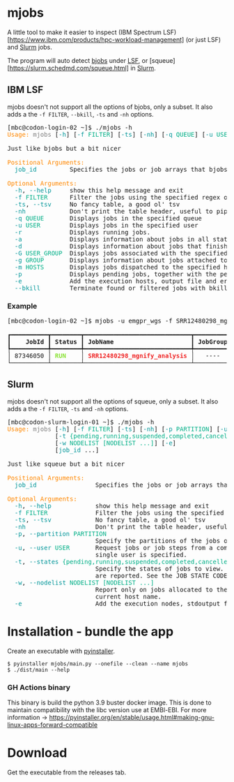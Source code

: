 # mjobs

A little tool to make it easier to inspect (IBM Spectrum LSF)[https://www.ibm.com/products/hpc-workload-management] (or just LSF) and [Slurm](https://slurm.schedmd.com/) jobs.

The program will auto detect [bjobs](https://www.ibm.com/docs/en/spectrum-lsf/10.1.0?topic=bjobs-options) under [LSF](https://www.ibm.com/products/hpc-workload-management), or [squeue][https://slurm.schedmd.com/squeue.html] in [Slurm](https://slurm.schedmd.com/).

## IBM LSF

mjobs doesn't not support all the options of bjobs, only a subset. It also adds a the `-f FILTER`, `--bkill`, `-ts` and `-nh` options.

<pre>[mbc@codon-login-02 ~]$ ./mjobs -h
<font color="#FF8700">Usage:</font> <font color="#808080">mjobs</font> [<font color="#05979A">-h</font>] [<font color="#05979A">-f</font> <font color="#00AF87">FILTER</font>] [<font color="#05979A">-ts</font>] [<font color="#05979A">-nh</font>] [<font color="#05979A">-q</font> <font color="#00AF87">QUEUE</font>] [<font color="#05979A">-u</font> <font color="#00AF87">USER</font>] [<font color="#05979A">-r</font>] [<font color="#05979A">-a</font>] [<font color="#05979A">-d</font>] [<font color="#05979A">-G</font> <font color="#00AF87">USER_GROUP</font>] [<font color="#05979A">-g</font> <font color="#00AF87">GROUP</font>] [<font color="#05979A">-m</font> <font color="#00AF87">HOSTS</font>] [<font color="#05979A">-p</font>] [<font color="#05979A">-e</font>] [<font color="#05979A">--bkill</font>] [<font color="#05979A">job_id</font> ...]

Just like bjobs but a bit nicer

<font color="#FF8700">Positional Arguments:</font>
  <font color="#05979A">job_id</font>         Specifies the jobs or job arrays that bjobs displays.

<font color="#FF8700">Optional Arguments:</font>
  <font color="#05979A">-h</font>, <font color="#05979A">--help</font>     show this help message and exit
  <font color="#05979A">-f</font> <font color="#00AF87">FILTER</font>      Filter the jobs using the specified regex on the job name or pending reason.
  <font color="#05979A">-ts</font>, <font color="#05979A">--tsv</font>     No fancy table, a good ol&apos; tsv
  <font color="#05979A">-nh</font>            Don&apos;t print the table header, useful to pipe the tsv output
  <font color="#05979A">-q</font> <font color="#00AF87">QUEUE</font>       Displays jobs in the specified queue
  <font color="#05979A">-u</font> <font color="#00AF87">USER</font>        Displays jobs in the specified user
  <font color="#05979A">-r</font>             Displays running jobs.
  <font color="#05979A">-a</font>             Displays information about jobs in all states, including jobs that finished recently.
  <font color="#05979A">-d</font>             Displays information about jobs that finished recently.
  <font color="#05979A">-G</font> <font color="#00AF87">USER_GROUP</font>  Displays jobs associated with the specified user group.
  <font color="#05979A">-g</font> <font color="#00AF87">GROUP</font>       Displays information about jobs attached to the specified job group.
  <font color="#05979A">-m</font> <font color="#00AF87">HOSTS</font>       Displays jobs dispatched to the specified hosts.
  <font color="#05979A">-p</font>             Displays pending jobs, together with the pending reasons that caused each job not to be dispatched during the last dispatch turn.
  <font color="#05979A">-e</font>             Add the execution hosts, output file and error file to the table.
  <font color="#05979A">--bkill</font>        Terminate found or filtered jobs with bkill.</pre>

### Example

<pre>[mbc@codon-login-02 ~]$ mjobs -u emgpr_wgs -f SRR12480298_mgnify_analysis
<i>                                                                LSF jobs for emgpr_wgs                                                                 </i>
┏━━━━━━━━━━┳━━━━━━━━┳━━━━━━━━━━━━━━━━━━━━━━━━━━━━━┳━━━━━━━━━━┳━━━━━━━━━━━┳━━━━━━━━━━━━┳━━━━━━━━━━━━━━┳━━━━━━━━━━━━━━┳━━━━━━━━━━━━━━━━┳━━━━━━━━━━━━━━━━┓
┃<b>    JobId </b>┃<b> Status </b>┃<b> JobName                     </b>┃<b> JobGroup </b>┃<b> User      </b>┃<b> Queue      </b>┃<b> Submit Time  </b>┃<b> Start Time   </b>┃<b> Finish Time    </b>┃<b> Pending reason </b>┃
┡━━━━━━━━━━╇━━━━━━━━╇━━━━━━━━━━━━━━━━━━━━━━━━━━━━━╇━━━━━━━━━━╇━━━━━━━━━━━╇━━━━━━━━━━━━╇━━━━━━━━━━━━━━╇━━━━━━━━━━━━━━╇━━━━━━━━━━━━━━━━╇━━━━━━━━━━━━━━━━┩
│ 87346050 │ <font color="#89E234"><b>RUN   </b></font> │ <font color="#EF2828"><b>SRR12480298_mgnify_analysis</b></font> │   ----   │ emgpr_wgs │ production │ Feb 25 08:00 │ Feb 25 08:03 │ Feb 28 08:03 L │      ----      │
└──────────┴────────┴─────────────────────────────┴──────────┴───────────┴────────────┴──────────────┴──────────────┴────────────────┴────────────────┘
</pre>

## Slurm

mjobs doesn't not support all the options of squeue, only a subset. It also adds a the `-f FILTER`, `-ts` and `-nh` options.

<pre>[mbc@codon-slurm-login-01 ~]$ ./mjobs -h
<font color="#FF8700">Usage:</font> <font color="#808080">mjobs</font> [<font color="#05979A">-h</font>] [<font color="#05979A">-f</font> <font color="#00AF87">FILTER</font>] [<font color="#05979A">-ts</font>] [<font color="#05979A">-nh</font>] [<font color="#05979A">-p</font> <font color="#00AF87">PARTITION</font>] [<font color="#05979A">-u</font> <font color="#00AF87">USER</font>]
             [<font color="#05979A">-t</font> <font color="#00AF87">{pending,running,suspended,completed,cancelled,failed,timeout,node_fail,preempted,boot_fail,deadline,out_of_memory,completing,configuring,resizing,resv_del_hold,requeued,requeue_fed,requeue_hold,revoked,signaling,special_exit,stage_out,stopped} [{pending,running,suspended,completed,cancelled,failed,timeout,node_fail,preempted,boot_fail,deadline,out_of_memory,completing,configuring,resizing,resv_del_hold,requeued,requeue_fed,requeue_hold,revoked,signaling,special_exit,stage_out,stopped} ...]</font>]
             [<font color="#05979A">-w</font> <font color="#00AF87">NODELIST [NODELIST ...]</font>] [<font color="#05979A">-e</font>]
             [<font color="#05979A">job_id</font> ...]

Just like squeue but a bit nicer

<font color="#FF8700">Positional Arguments:</font>
  <font color="#05979A">job_id</font>                Specifies the jobs or job arrays that squeue displays.

<font color="#FF8700">Optional Arguments:</font>
  <font color="#05979A">-h</font>, <font color="#05979A">--help</font>            show this help message and exit
  <font color="#05979A">-f</font> <font color="#00AF87">FILTER</font>             Filter the jobs using the specified regex on the job name or pending reason.
  <font color="#05979A">-ts</font>, <font color="#05979A">--tsv</font>            No fancy table, a good ol&apos; tsv
  <font color="#05979A">-nh</font>                   Don&apos;t print the table header, useful to pipe the tsv output
  <font color="#05979A">-p</font>, <font color="#05979A">--partition</font> <font color="#00AF87">PARTITION</font>
                        Specify the partitions of the jobs or steps to view. Accepts a comma separated list of partition names.
  <font color="#05979A">-u</font>, <font color="#05979A">--user</font> <font color="#00AF87">USER</font>       Request jobs or job steps from a comma separated list of users. The list can consist of user names or user id numbers. Performance of the command can be measurably improved for systems with large numbers of jobs when a
                        single user is specified.
  <font color="#05979A">-t</font>, <font color="#05979A">--states</font> <font color="#00AF87">{pending,running,suspended,completed,cancelled,failed,timeout,node_fail,preempted,boot_fail,deadline,out_of_memory,completing,configuring,resizing,resv_del_hold,requeued,requeue_fed,requeue_hold,revoked,signaling,special_exit,stage_out,stopped} [{pending,running,suspended,completed,cancelled,failed,timeout,node_fail,preempted,boot_fail,deadline,out_of_memory,completing,configuring,resizing,resv_del_hold,requeued,requeue_fed,requeue_hold,revoked,signaling,special_exit,stage_out,stopped} ...]</font>
                        Specify the states of jobs to view. Accepts a comma separated list of state names or &apos;all&apos;. If &apos;all&apos; is specified then jobs of all states will be reported. If no state is specified then pending, running, and completing jobs
                        are reported. See the JOB STATE CODES section below for a list of valid states. Both extended and compact forms are valid. Note the &lt;state_list&gt; supplied is case insensitive (&apos;pending&apos; and &apos;PENDING&apos; are equivalent).
  <font color="#05979A">-w</font>, <font color="#05979A">--nodelist</font> <font color="#00AF87">NODELIST [NODELIST ...]</font>
                        Report only on jobs allocated to the specified node or list of nodes. This may either be the NodeName or NodeHostname as defined in slurm.conf(5) in the event that they differ. A node_name of localhost is mapped to the
                        current host name.
  <font color="#05979A">-e</font>                    Add the execution nodes, stdoutput file and stderror file to the table.</pre>

# Installation - bundle the app

Create an executable with [pyinstaller](https://pyinstaller.readthedocs.io).

```shell
$ pyinstaller mjobs/main.py --onefile --clean --name mjobs
$ ./dist/main --help
```

### GH Actions binary

This binary is build the python 3.9 buster docker image. This is done to maintain compatibility with the libc version use at EMBl-EBI. For more information -> https://pyinstaller.org/en/stable/usage.html#making-gnu-linux-apps-forward-compatible


# Download

Get the executable from the releases tab.
